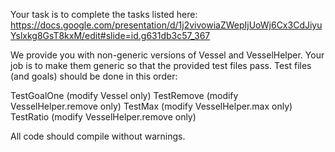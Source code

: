 Your task is to complete the tasks listed here: https://docs.google.com/presentation/d/1j2vivowiaZWepIjUoWj6Cx3CdJiyuYslxkg8GsT8kxM/edit#slide=id.g631db3c57_367

We provide you with non-generic versions of Vessel and VesselHelper. Your job is to make them generic so that the provided test files pass. Test files (and goals) should be done in this order:

TestGoalOne (modify Vessel only)
TestRemove (modify VesselHelper.remove only)
TestMax (modify VesselHelper.max only)
TestRatio (modify VesselHelper.remove only)

All code should compile without warnings.